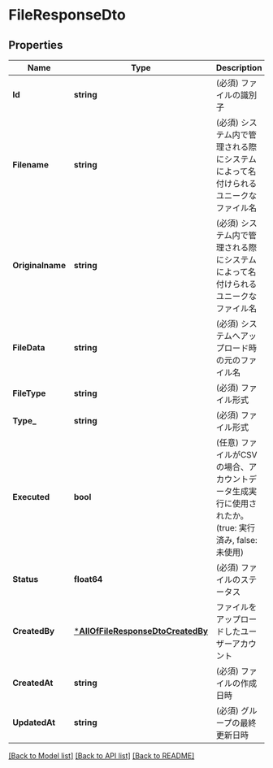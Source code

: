 # FileResponseDto

## Properties
Name | Type | Description | Notes
------------ | ------------- | ------------- | -------------
**Id** | **string** | (必須) ファイルの識別子 | [default to null]
**Filename** | **string** | (必須) システム内で管理される際にシステムによって名付けられるユニークなファイル名 | [default to null]
**Originalname** | **string** | (必須) システム内で管理される際にシステムによって名付けられるユニークなファイル名 | [default to null]
**FileData** | **string** | (必須) システムへアップロード時の元のファイル名 | [default to null]
**FileType** | **string** | (必須) ファイル形式 | [default to null]
**Type_** | **string** | (必須) ファイル形式 | [default to null]
**Executed** | **bool** | (任意) ファイルがCSVの場合、アカウントデータ生成実行に使用されたか。(true: 実行済み, false: 未使用) | [default to null]
**Status** | **float64** | (必須) ファイルのステータス | [default to null]
**CreatedBy** | [***AllOfFileResponseDtoCreatedBy**](AllOfFileResponseDtoCreatedBy.md) | ファイルをアップロードしたユーザーアカウント | [default to null]
**CreatedAt** | **string** | (必須) ファイルの作成日時 | [default to null]
**UpdatedAt** | **string** | (必須) グループの最終更新日時 | [default to null]

[[Back to Model list]](../README.md#documentation-for-models) [[Back to API list]](../README.md#documentation-for-api-endpoints) [[Back to README]](../README.md)

